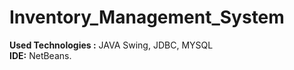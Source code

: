 # Inventory_Management_System
<b>Used Technologies :</b> JAVA Swing, JDBC, MYSQL</br> 
<b>IDE:</b> NetBeans.
